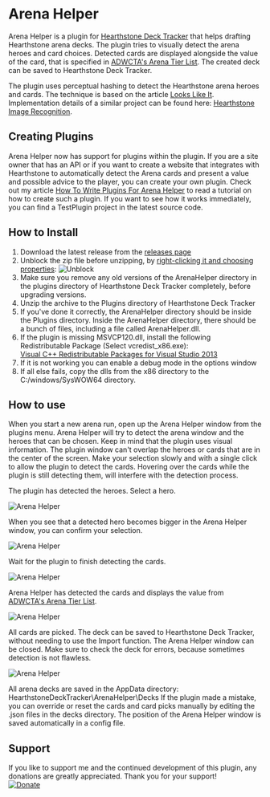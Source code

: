 # Arena Helper

Arena Helper is a plugin for [Hearthstone Deck Tracker](https://github.com/Epix37/Hearthstone-Deck-Tracker) that helps drafting Hearthstone arena decks. The plugin tries to visually detect the arena heroes and card choices. Detected cards are displayed alongside the value of the card, that is specified in [ADWCTA's Arena Tier List](http://www.heartharena.com/tierlist). The created deck can be saved to Hearthstone Deck Tracker.

The plugin uses perceptual hashing to detect the Hearthstone arena heroes and cards. The technique is based on the article [Looks Like It](http://www.hackerfactor.com/blog/?/archives/432-Looks-Like-It.html). Implementation details of a similar project can be found here: [Hearthstone Image Recognition](https://github.com/wittenbe/Hearthstone-Image-Recognition).

## Creating Plugins

Arena Helper now has support for plugins within the plugin. If you are a site owner that has an API or if you want to create a website that integrates with Hearthstone to automatically detect the Arena cards and present a value and possible advice to the player, you can create your own plugin. Check out my article [How To Write Plugins For Arena Helper](http://rembound.com/articles/how-to-write-plugins-for-arena-helper) to read a tutorial on how to create such a plugin. If you want to see how it works immediately, you can find a TestPlugin project in the latest source code.

## How to Install

1) Download the latest release from the [releases page](https://github.com/rembound/Arena-Helper/releases)  
2) Unblock the zip file before unzipping, by [right-clicking it and choosing properties](http://blogs.msdn.com/b/delay/p/unblockingdownloadedfile.aspx):
![Unblock](http://blogs.msdn.com/cfs-file.ashx/__key/CommunityServer-Blogs-Components-WeblogFiles/00-00-00-60-92-metablogapi/1425.FilePropertiesUnblock.png)  
3) Make sure you remove any old versions of the ArenaHelper directory in the plugins directory of Hearthstone Deck Tracker completely, before upgrading versions.  
4) Unzip the archive to the Plugins directory of Hearthstone Deck Tracker  
5) If you've done it correctly, the ArenaHelper directory should be inside the Plugins directory. Inside the ArenaHelper directory, there should be a bunch of files, including a file called ArenaHelper.dll.  
6) If the plugin is missing MSVCP120.dll, install the following Redistributable Package (Select vcredist_x86.exe):  
[Visual C++ Redistributable Packages for Visual Studio 2013](http://www.microsoft.com/en-us/download/details.aspx?id=40784)  
7) If it is not working you can enable a debug mode in the options window  
8) If all else fails, copy the dlls from the x86 directory to the C:/windows/SysWOW64 directory.

## How to use

When you start a new arena run, open up the Arena Helper window from the plugins menu. Arena Helper will try to detect the arena window and the heroes that can be chosen. Keep in mind that the plugin uses visual information. The plugin window can't overlap the heroes or cards that are in the center of the screen. Make your selection slowly and with a single click to allow the plugin to detect the cards. Hovering over the cards while the plugin is still detecting them, will interfere with the detection process.

The plugin has detected the heroes. Select a hero.

![Arena Helper](http://i.imgur.com/H4Of3ps.png)

When you see that a detected hero becomes bigger in the Arena Helper window, you can confirm your selection.

![Arena Helper](http://i.imgur.com/aMFJba9.png)

Wait for the plugin to finish detecting the cards.

![Arena Helper](http://i.imgur.com/ShfMZnw.png)

Arena Helper has detected the cards and displays the value from [ADWCTA's Arena Tier List](http://www.heartharena.com/tierlist).

![Arena Helper](http://i.imgur.com/olNe9D7.png)

All cards are picked. The deck can be saved to Hearthstone Deck Tracker, without needing to use the Import function. The Arena Helper window can be closed. Make sure to check the deck for errors, because sometimes detection is not flawless.

![Arena Helper](http://i.imgur.com/AnPaN4L.png)

All arena decks are saved in the AppData directory: HearthstoneDeckTracker\ArenaHelper\Decks
If the plugin made a mistake, you can override or reset the cards and card picks manually by editing the .json files in the decks directory.
The position of the Arena Helper window is saved automatically in a config file.

## Support

If you like to support me and the continued development of this plugin, any donations are greatly appreciated. Thank you for your support!  
[![Donate](https://www.paypalobjects.com/en_US/i/btn/btn_donate_LG.gif)](https://www.paypal.com/cgi-bin/webscr?cmd=_donations&business=info%40rembound%2ecom&lc=NL&item_name=Rembound%2ecom&currency_code=USD&bn=PP%2dDonationsBF%3abtn_donate_LG%2egif%3aNonHosted)

